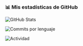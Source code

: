 ### 📊 Mis estadísticas de GitHub
![GitHub Stats](https://github-readme-stats.vercel.app/api?username=illousky&show_icons=true&theme=radical)

![Commits por lenguaje](https://github-readme-stats.vercel.app/api/top-langs/?username=illousky&layout=compact&theme=radical)

![Actividad](https://github-activity-graph.vercel.app/graph?username=illousky&theme=tokyo-night&area=true&hide_border=true)

